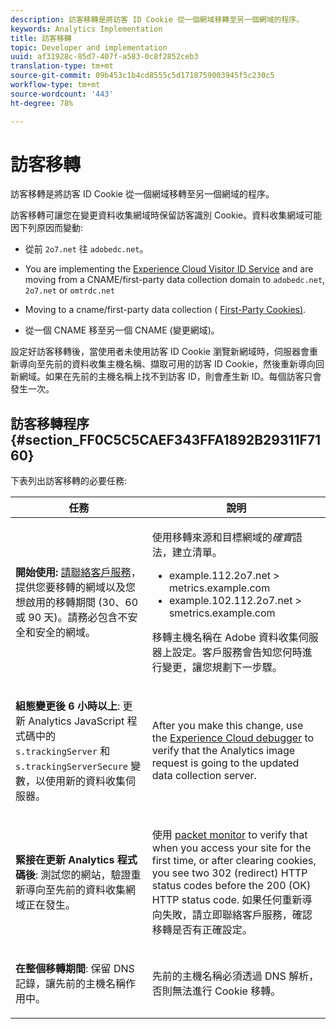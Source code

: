 ```yaml
---
description: 訪客移轉是將訪客 ID Cookie 從一個網域移轉至另一個網域的程序。
keywords: Analytics Implementation
title: 訪客移轉
topic: Developer and implementation
uuid: af31928c-85d7-407f-a583-0c8f2852ceb3
translation-type: tm+mt
source-git-commit: 09b453c1b4cd8555c5d1718759003945f5c230c5
workflow-type: tm+mt
source-wordcount: '443'
ht-degree: 78%

---
```



# 訪客移轉

訪客移轉是將訪客 ID Cookie 從一個網域移轉至另一個網域的程序。

訪客移轉可讓您在變更資料收集網域時保留訪客識別 Cookie。資料收集網域可能因下列原因而變動:

* 從前 `2o7.net` 往 `adobedc.net`。

* You are implementing the [Experience Cloud Visitor ID Service](https://docs.adobe.com/content/help/zh-Hant/id-service/using/home.html) and are moving from a CNAME/first-party data collection domain to `adobedc.net`, `2o7.net` or `omtrdc.net`

* Moving to a cname/first-party data collection ( [First-Party Cookies)](https://docs.adobe.com/content/help/zh-Hant/core-services/interface/ec-cookies/cookies-first-party.html).

* 從一個 CNAME 移至另一個 CNAME (變更網域)。

設定好訪客移轉後，當使用者未使用訪客 ID Cookie 瀏覽新網域時，伺服器會重新導向至先前的資料收集主機名稱、擷取可用的訪客 ID Cookie，然後重新導向回新網域。如果在先前的主機名稱上找不到訪客 ID，則會產生新 ID。每個訪客只會發生一次。

## 訪客移轉程序 {#section_FF0C5C5CAEF343FFA1892B29311F7160}

下表列出訪客移轉的必要任務:

<table id="table_7B2535FC3E264216A299686415C6B21C"> 
 <thead> 
  <tr> 
   <th colname="col1" class="entry"> 任務 </th> 
   <th colname="col3" class="entry"> 說明 </th> 
  </tr> 
 </thead>
 <tbody> 
  <tr> 
   <td colname="col1"> <p> <b>開始使用:</b> <a href="https://helpx.adobe.com/tw/marketing-cloud/contact-support.html"  >請聯絡客戶服務</a>，提供您要移轉的網域以及您想啟用的移轉期間 (30、60 或 90 天)。請務必包含不安全和安全的網域。 </p> </td> 
   <td colname="col3"> <p>使用移轉來源和目標網域的<i>確實</i>語法，建立清單。 </p> 
    <ul id="ul_067EC5C7619141A6BDFBC209C9FD47E2"> 
     <li id="li_0723D948465A49C1871B81207AEDC4DC">example.112.2o7.net &gt; metrics.example.com </li> 
     <li id="li_B0CA15A593BD4AB9802E33A3FF037C7A">example.102.112.2o7.net &gt; smetrics.example.com </li> 
    </ul> <p>移轉主機名稱在 Adobe 資料收集伺服器上設定。客戶服務會告知您何時進行變更，讓您規劃下一步驟。 </p> </td> 
  </tr> 
  <tr> 
   <td colname="col1"> <p> <b>組態變更後 6 小時以上</b>: 更新 Analytics JavaScript 程式碼中的 <code> s.trackingServer</code> 和 <code> s.trackingServerSecure</code> 變數，以使用新的資料收集伺服器。 </p> </td> 
   <td colname="col3"> <p>After you make this change, use the <a href="https://experienceleague.adobe.com/docs/debugger/using/experience-cloud-debugger.html?lang=en"> Experience Cloud debugger</a> to verify that the Analytics image request is going to the updated data collection server. </p> </td> 
  </tr> 
  <tr> 
   <td colname="col1"> <p> <b>緊接在更新 Analytics 程式碼後</b>: 測試您的網站，驗證重新導向至先前的資料收集網域正在發生。 </p> </td> 
   <td colname="col3"> <p>使用 <a href="../implement/validate/packet-monitor.md"> packet monitor</a> to verify that when you access your site for the first time, or after clearing cookies, you see two 302 (redirect) HTTP status codes before the 200 (OK) HTTP status code. 如果任何重新導向失敗，請立即聯絡客戶服務，確認移轉是否有正確設定。 </p> </td> 
  </tr> 
  <tr> 
   <td colname="col1"> <p> <b>在整個移轉期間</b>: 保留 DNS 記錄，讓先前的主機名稱作用中。 </p> </td> 
   <td colname="col3"> <p>先前的主機名稱必須透過 DNS 解析，否則無法進行 Cookie 移轉。 </p> </td> 
  </tr> 
 </tbody> 
</table>
